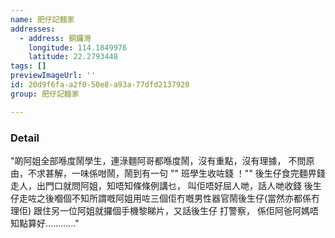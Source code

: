 ```yaml
---
name: 肥仔記麵家
addresses:
  - address: 銅鑼灣
    longitude: 114.1849976
    latitude: 22.2793448
tags: []
previewImageUrl: ''
id: 20d9f6fa-a2f0-50e8-a93a-77dfd2137920
group: 肥仔記麵家

---
```

### Detail
"啲阿姐全部喺度鬧學生，連淥麵阿哥都喺度鬧，沒有重點，沒有理據，
不問原由，不求甚解，一味係咁鬧，鬧到有一句 "" 班學生收咗錢 ！""
後生仔食完麵畀錢走人，出門口就問阿姐，知唔知條條例講乜，
叫佢唔好屈人哋，話人哋收錢
後生仔走咗之後嗰個不知所謂嘅阿姐用咗三個佢冇嘅男性器官鬧後生仔(當然亦都係冇理佢)
跟住另一位阿姐就攞個手機黎睇片，又話後生仔 打警察， 係佢阿爸阿媽唔知點算好…………"
